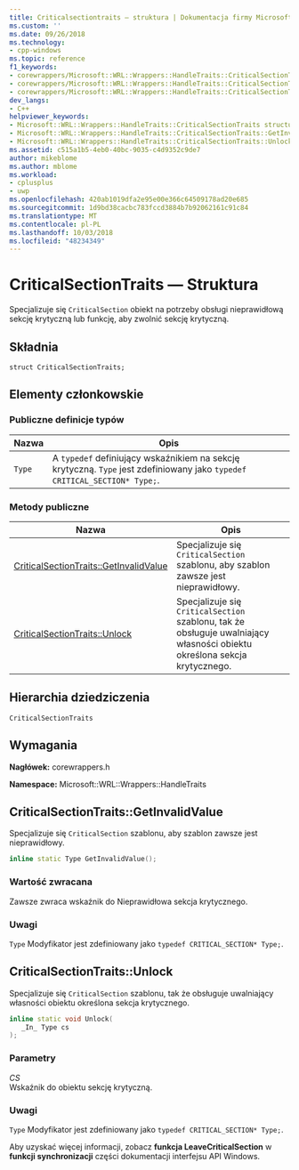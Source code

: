 ```yaml
---
title: Criticalsectiontraits — struktura | Dokumentacja firmy Microsoft
ms.custom: ''
ms.date: 09/26/2018
ms.technology:
- cpp-windows
ms.topic: reference
f1_keywords:
- corewrappers/Microsoft::WRL::Wrappers::HandleTraits::CriticalSectionTraits
- corewrappers/Microsoft::WRL::Wrappers::HandleTraits::CriticalSectionTraits::GetInvalidValue
- corewrappers/Microsoft::WRL::Wrappers::HandleTraits::CriticalSectionTraits::Unlock
dev_langs:
- C++
helpviewer_keywords:
- Microsoft::WRL::Wrappers::HandleTraits::CriticalSectionTraits structure
- Microsoft::WRL::Wrappers::HandleTraits::CriticalSectionTraits::GetInvalidValue method
- Microsoft::WRL::Wrappers::HandleTraits::CriticalSectionTraits::Unlock method
ms.assetid: c515a1b5-4eb0-40bc-9035-c4d9352c9de7
author: mikeblome
ms.author: mblome
ms.workload:
- cplusplus
- uwp
ms.openlocfilehash: 420ab1019dfa2e95e00e366c64509178ad20e685
ms.sourcegitcommit: 1d9bd38cacbc783fccd3884b7b92062161c91c84
ms.translationtype: MT
ms.contentlocale: pl-PL
ms.lasthandoff: 10/03/2018
ms.locfileid: "48234349"
---
```

# <a name="criticalsectiontraits-structure"></a>CriticalSectionTraits — Struktura

Specjalizuje się `CriticalSection` obiekt na potrzeby obsługi nieprawidłową sekcję krytyczną lub funkcję, aby zwolnić sekcję krytyczną.

## <a name="syntax"></a>Składnia

```
struct CriticalSectionTraits;
```

## <a name="members"></a>Elementy członkowskie

### <a name="public-typedefs"></a>Publiczne definicje typów

Nazwa   | Opis
------ | -----------------------------------------------------------------------------------------------------------------
`Type` | A `typedef` definiujący wskaźnikiem na sekcję krytyczną. `Type` jest zdefiniowany jako `typedef CRITICAL_SECTION* Type;`.

### <a name="public-methods"></a>Metody publiczne

Nazwa                                                       | Opis
---------------------------------------------------------- | -----------------
[CriticalSectionTraits::GetInvalidValue](#getinvalidvalue) | Specjalizuje się `CriticalSection` szablonu, aby szablon zawsze jest nieprawidłowy.
[CriticalSectionTraits::Unlock](#unlock)                   | Specjalizuje się `CriticalSection` szablonu, tak że obsługuje uwalniający własności obiektu określona sekcja krytycznego.

## <a name="inheritance-hierarchy"></a>Hierarchia dziedziczenia

`CriticalSectionTraits`

## <a name="requirements"></a>Wymagania

**Nagłówek:** corewrappers.h

**Namespace:** Microsoft::WRL::Wrappers::HandleTraits

## <a name="getinvalidvalue"></a>CriticalSectionTraits::GetInvalidValue

Specjalizuje się `CriticalSection` szablonu, aby szablon zawsze jest nieprawidłowy.

```cpp
inline static Type GetInvalidValue();
```

### <a name="return-value"></a>Wartość zwracana

Zawsze zwraca wskaźnik do Nieprawidłowa sekcja krytycznego.

### <a name="remarks"></a>Uwagi

`Type` Modyfikator jest zdefiniowany jako `typedef CRITICAL_SECTION* Type;`.

## <a name="unlock"></a>CriticalSectionTraits::Unlock

Specjalizuje się `CriticalSection` szablonu, tak że obsługuje uwalniający własności obiektu określona sekcja krytycznego.

```cpp
inline static void Unlock(
   _In_ Type cs
);
```

### <a name="parameters"></a>Parametry

*CS*<br/>
Wskaźnik do obiektu sekcję krytyczną.

### <a name="remarks"></a>Uwagi

`Type` Modyfikator jest zdefiniowany jako `typedef CRITICAL_SECTION* Type;`.

Aby uzyskać więcej informacji, zobacz **funkcja LeaveCriticalSection** w **funkcji synchronizacji** części dokumentacji interfejsu API Windows.
